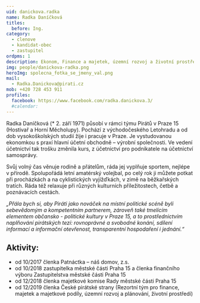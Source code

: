 ```yaml
---
uid: danickova.radka
name: Radka Daníčková
titles:
  before: Ing.
category:
  - clenove
  - kandidat-obec
  - zastupitel
ordpms: 1
description: Ekonom, Finance a majetek, územní rozvoj a životní prostředí, Hostivař
img: people/danickova-radka.png
heroImg: spolecna_fotka_se_jmeny_val.png
mail:
  - Radka.Danickova@pirati.cz
mob: +420 728 453 911
profiles:
  facebook: https://www.facebook.com/radka.danickova.3/
  #calendar: 
---
```


Radka Daníčková (* 2. září 1971) působí v rámci týmu Pirátů v Praze 15 (Hostivař a Horní Měcholupy). Pochází z východočeského Letohradu a od dob vysokoškolských studií žije i pracuje v Praze. Je vystudovanou ekonomkou s praxí hlavní účetní obchodně – výrobní společnosti. Ve vedení účetnictví tak trošku změnila kurs, z účetnictví pro podnikatele na účetnictví samosprávy.

Svůj volný čas věnuje rodině a přátelům, ráda jej vyplňuje sportem, nejlépe v přírodě. Spolupořádá letní amatérský volejbal, po celý rok ji můžete potkat při procházkách a na cyklistických vyjížďkách, v zimě na běžkařských tratích. Ráda též relaxuje při různých kulturních příležitostech, četbě a poznávacích cestách.

*„Přála bych si, aby Piráti jako nováček na místní politické scéně byli sebevědomým a kompetentním partnerem, zároveň také tmelícím elementem občansko - politické kultury v Praze 15, a to prostřednictvím naplňování pirátských tezí: rovnoprávné a svobodné konání, sdílení informací a informační otevřenost, transparentní hospodaření i jednání.“*

## Aktivity:
- od 10/2017 členka Patnáctka – náš domov, z.s. 
- od 10/2018 zastupitelka městské části Praha 15 a členka finančního výboru Zastupitelstva městské části Praha 15
- od 12/2018 členka majetkové komise Rady městské části Praha 15
- od 12/2019 členka České pirátské strany (Rezortní tým pro finance, majetek a majetkové podíly, územní rozvoj a plánování, životní prostředí) 
